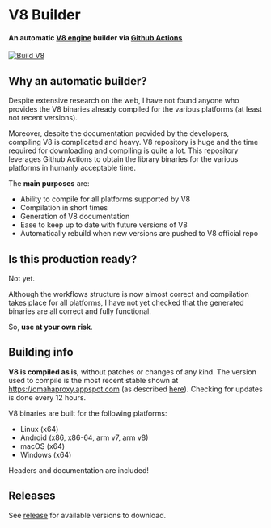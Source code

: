 # V8 Builder
#### An automatic [V8 engine](https://v8.dev) builder via [Github Actions](https://github.com/features/actions)

[![Build V8](https://github.com/htynkn/v8-builder/actions/workflows/build.yml/badge.svg)](https://github.com/htynkn/v8-builder/actions/workflows/build.yml)

## Why an automatic builder?
Despite extensive research on the web, I have not found anyone who provides the V8 binaries already compiled for the various platforms (at least not recent versions).

Moreover, despite the documentation provided by the developers, compiling V8 is complicated and heavy. V8 repository is huge and the time required for downloading and compiling is quite a lot.
This repository leverages Github Actions to obtain the library binaries for the various platforms in humanly acceptable time.

The **main purposes** are:
- Ability to compile for all platforms supported by V8
- Compilation in short times
- Generation of V8 documentation
- Ease to keep up to date with future versions of V8
- Automatically rebuild when new versions are pushed to V8 official repo

## Is this production ready?
Not yet.

Although the workflows structure is now almost correct and compilation takes place for all platforms, I have not yet checked that the generated binaries are all correct and fully functional.

So, **use at your own risk**.

## Building info
**V8 is compiled as is**, without patches or changes of any kind.
The version used to compile is the most recent stable shown at https://omahaproxy.appspot.com (as described [here](https://v8.dev/docs/source-code#source-code-branches)). Checking for updates is done every 12 hours.

V8 binaries are built for the following platforms:
- Linux (x64)
- Android (x86, x86-64, arm v7, arm v8)
- macOS (x64)
- Windows (x64)

Headers and documentation are included!

## Releases
See [release](https://github.com/htynkn/v8-builder/releases) for available versions to download.
